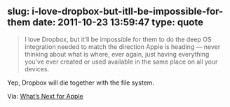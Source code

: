 slug: i-love-dropbox-but-itll-be-impossible-for-them
date: 2011-10-23 13:59:47
type: quote
---

> I love Dropbox, but it’ll be impossible for them to do the deep OS integration needed to match the direction Apple is heading — never thinking about what is where, ever again, just having everything you’ve ever created or used available in the same place on all your devices.

Yep, Dropbox will die together with the file system.

 Via: [What’s Next for Apple](http://ma.tt/2011/10/whats-next-for-apple/)
